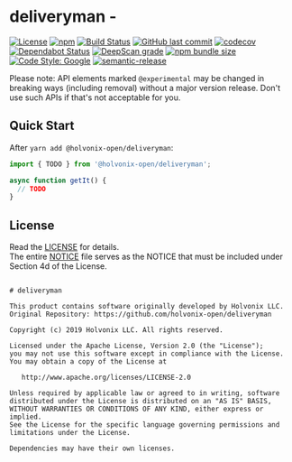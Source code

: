# deliveryman -

[![License](https://img.shields.io/badge/License-Apache%202.0-blue.svg)](./LICENSE)
[![npm](https://img.shields.io/npm/v/@holvonix-open/deliveryman.svg)](https://www.npmjs.com/package/@holvonix-open/deliveryman)
[![Build Status](https://travis-ci.com/holvonix-open/deliveryman.svg?branch=master)](https://travis-ci.com/holvonix-open/deliveryman)
[![GitHub last commit](https://img.shields.io/github/last-commit/holvonix-open/deliveryman.svg)](https://github.com/holvonix-open/deliveryman/commits)
[![codecov](https://codecov.io/gh/holvonix-open/deliveryman/branch/master/graph/badge.svg)](https://codecov.io/gh/holvonix-open/deliveryman)
[![Dependabot Status](https://api.dependabot.com/badges/status?host=github&repo=holvonix-open/deliveryman)](https://dependabot.com)
[![DeepScan grade](https://deepscan.io/api/teams/4465/projects/8589/branches/106153/badge/grade.svg)](https://deepscan.io/dashboard#view=project&tid=4465&pid=8589&bid=106153)
[![npm bundle size](https://img.shields.io/bundlephobia/min/@holvonix-open/deliveryman.svg)](https://bundlephobia.com/result?p=@holvonix-open/deliveryman)
[![Code Style: Google](https://img.shields.io/badge/code%20style-google-blueviolet.svg)](https://github.com/google/gts)
[![semantic-release](https://img.shields.io/badge/%20%20%F0%9F%93%A6%F0%9F%9A%80-semantic--release-e10079.svg)](https://github.com/semantic-release/semantic-release)

Please note: API elements marked `@experimental` may be changed in breaking ways
(including removal) without a major version release. Don't use such APIs if
that's not acceptable for you.

## Quick Start

After `yarn add @holvonix-open/deliveryman`:

```typescript
import { TODO } from '@holvonix-open/deliveryman';

async function getIt() {
  // TODO
}
```

## License

Read the [LICENSE](LICENSE) for details.  
The entire [NOTICE](NOTICE) file serves as the NOTICE that must be included
under Section 4d of the License.

```

# deliveryman

This product contains software originally developed by Holvonix LLC.
Original Repository: https://github.com/holvonix-open/deliveryman

Copyright (c) 2019 Holvonix LLC. All rights reserved.

Licensed under the Apache License, Version 2.0 (the "License");
you may not use this software except in compliance with the License.
You may obtain a copy of the License at

   http://www.apache.org/licenses/LICENSE-2.0

Unless required by applicable law or agreed to in writing, software
distributed under the License is distributed on an "AS IS" BASIS,
WITHOUT WARRANTIES OR CONDITIONS OF ANY KIND, either express or implied.
See the License for the specific language governing permissions and
limitations under the License.

Dependencies may have their own licenses.

```
